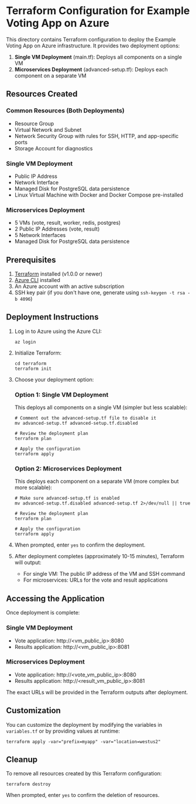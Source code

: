 # Terraform Configuration for Example Voting App on Azure

This directory contains Terraform configuration to deploy the Example Voting App on Azure infrastructure. It provides two deployment options:

1. **Single VM Deployment** (main.tf): Deploys all components on a single VM
2. **Microservices Deployment** (advanced-setup.tf): Deploys each component on a separate VM

## Resources Created

### Common Resources (Both Deployments)
- Resource Group
- Virtual Network and Subnet
- Network Security Group with rules for SSH, HTTP, and app-specific ports
- Storage Account for diagnostics

### Single VM Deployment
- Public IP Address
- Network Interface
- Managed Disk for PostgreSQL data persistence
- Linux Virtual Machine with Docker and Docker Compose pre-installed

### Microservices Deployment
- 5 VMs (vote, result, worker, redis, postgres)
- 2 Public IP Addresses (vote, result)
- 5 Network Interfaces
- Managed Disk for PostgreSQL data persistence

## Prerequisites

1. [Terraform](https://www.terraform.io/downloads.html) installed (v1.0.0 or newer)
2. [Azure CLI](https://docs.microsoft.com/en-us/cli/azure/install-azure-cli) installed
3. An Azure account with an active subscription
4. SSH key pair (if you don't have one, generate using `ssh-keygen -t rsa -b 4096`)

## Deployment Instructions

1. Log in to Azure using the Azure CLI:
   ```
   az login
   ```

2. Initialize Terraform:
   ```
   cd terraform
   terraform init
   ```

3. Choose your deployment option:

   ### Option 1: Single VM Deployment
   
   This deploys all components on a single VM (simpler but less scalable):
   
   ```
   # Comment out the advanced-setup.tf file to disable it
   mv advanced-setup.tf advanced-setup.tf.disabled
   
   # Review the deployment plan
   terraform plan
   
   # Apply the configuration
   terraform apply
   ```

   ### Option 2: Microservices Deployment
   
   This deploys each component on a separate VM (more complex but more scalable):
   
   ```
   # Make sure advanced-setup.tf is enabled
   mv advanced-setup.tf.disabled advanced-setup.tf 2>/dev/null || true
   
   # Review the deployment plan
   terraform plan
   
   # Apply the configuration
   terraform apply
   ```

4. When prompted, enter `yes` to confirm the deployment.

5. After deployment completes (approximately 10-15 minutes), Terraform will output:
   - For single VM: The public IP address of the VM and SSH command
   - For microservices: URLs for the vote and result applications

## Accessing the Application

Once deployment is complete:

### Single VM Deployment
- Vote application: http://<vm_public_ip>:8080
- Results application: http://<vm_public_ip>:8081

### Microservices Deployment
- Vote application: http://<vote_vm_public_ip>:8080
- Results application: http://<result_vm_public_ip>:8081

The exact URLs will be provided in the Terraform outputs after deployment.

## Customization

You can customize the deployment by modifying the variables in `variables.tf` or by providing values at runtime:

```
terraform apply -var="prefix=myapp" -var="location=westus2"
```

## Cleanup

To remove all resources created by this Terraform configuration:

```
terraform destroy
```

When prompted, enter `yes` to confirm the deletion of resources.
